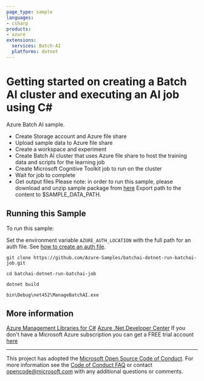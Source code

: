 ```yaml
---
page_type: sample
languages:
- csharp
products:
- azure
extensions:
  services: Batch-AI
  platforms: dotnet
---
```


# Getting started on creating a Batch AI cluster and executing an AI job using C# #

 Azure Batch AI sample.
  - Create Storage account and Azure file share
  - Upload sample data to Azure file share
  - Create a workspace and experiment
  - Create Batch AI cluster that uses Azure file share to host the training data and scripts for the learning job
  - Create Microsoft Cognitive Toolkit job to run on the cluster
  - Wait for job to complete
  - Get output files
 Please note: in order to run this sample, please download and unzip sample package from <a href="https://batchaisamples.blob.core.windows.net/samples/BatchAIQuickStart.zip?st=2017-09-29T18%3A29%3A00Z&se=2099-12-31T08%3A00%3A00Z&sp=rl&sv=2016-05-31&sr=b&sig=hrAZfbZC%2BQ%2FKccFQZ7OC4b%2FXSzCF5Myi4Cj%2BW3sVZDo%3D">here</a>
 Export path to the content to $SAMPLE_DATA_PATH.


## Running this Sample ##

To run this sample:

Set the environment variable `AZURE_AUTH_LOCATION` with the full path for an auth file. See [how to create an auth file](https://github.com/Azure/azure-libraries-for-net/blob/master/AUTH.md).

    git clone https://github.com/Azure-Samples/batchai-dotnet-run-batchai-job.git

    cd batchai-dotnet-run-batchai-job

    dotnet build

    bin\Debug\net452\ManageBatchAI.exe

## More information ##

[Azure Management Libraries for C#](https://github.com/Azure/azure-sdk-for-net/tree/Fluent)
[Azure .Net Developer Center](https://azure.microsoft.com/en-us/develop/net/)
If you don't have a Microsoft Azure subscription you can get a FREE trial account [here](http://go.microsoft.com/fwlink/?LinkId=330212)

---

This project has adopted the [Microsoft Open Source Code of Conduct](https://opensource.microsoft.com/codeofconduct/). For more information see the [Code of Conduct FAQ](https://opensource.microsoft.com/codeofconduct/faq/) or contact [opencode@microsoft.com](mailto:opencode@microsoft.com) with any additional questions or comments.